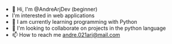- 👋 Hi, I'm @AndreArjDev (beginner)
- I'm interested in web applications
- 🌱 I am currently learning programming with Python
- 💞️ I'm looking to collaborate on projects in the python language
- 📫 How to reach me andre.021arj@mail.com

<!---
AndreArjDev/AndreArjDev is a ✨ special ✨ repository because its `README.md` (this file) appears on your GitHub profile.
You can click the Preview link to take a look at your changes.
--->
